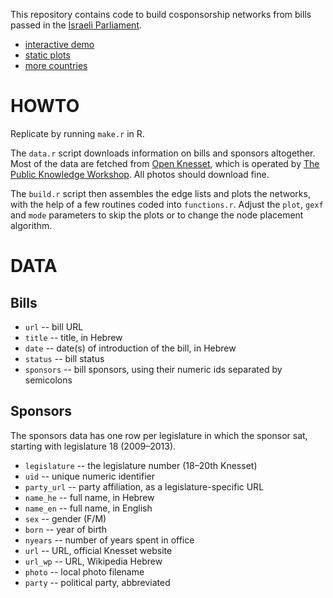This repository contains code to build cosponsorship networks from bills passed in the [Israeli Parliament](http://www.knesset.gov.il/).

- [interactive demo](http://f.briatte.org/parlviz/knesset)
- [static plots](http://f.briatte.org/parlviz/knesset/plots.html)
- [more countries](https://github.com/briatte/parlnet)

# HOWTO

Replicate by running `make.r` in R.

The `data.r` script downloads information on bills and sponsors altogether. Most of the data are fetched from [Open Knesset](https://oknesset.org/), which is operated by [The Public Knowledge Workshop](https://github.com/hasadna). All photos should download fine.

The `build.r` script then assembles the edge lists and plots the networks, with the help of a few routines coded into `functions.r`. Adjust the `plot`, `gexf` and `mode` parameters to skip the plots or to change the node placement algorithm.

# DATA

## Bills

- `url` -- bill URL
- `title` -- title, in Hebrew
- `date` -- date(s) of introduction of the bill, in Hebrew
- `status` -- bill status
- `sponsors` -- bill sponsors, using their numeric ids separated by semicolons

## Sponsors

The sponsors data has one row per legislature in which the sponsor sat, starting with legislature 18 (2009–2013).

- `legislature` -- the legislature number (18–20th Knesset)
- `uid` -- unique numeric identifier
- `party_url` -- party affiliation, as a legislature-specific URL
- `name_he` -- full name, in Hebrew
- `name_en` -- full name, in English
- `sex` -- gender (F/M)
- `born` -- year of birth
- `nyears` -- number of years spent in office
- `url` -- URL, official Knesset website
- `url_wp` -- URL, Wikipedia Hebrew
- `photo` -- local photo filename
- `party` -- political party, abbreviated
